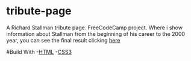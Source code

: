 # tribute-page
A Richard Stallman tribute page. FreeCodeCamp project. Where i show information about Stallman from the beginning of his career to the 2000 year, you can see the final result clicking [here](https://joseramonmendoza.github.io/tribute-page/)

#Build With
-[HTML](https://developer.mozilla.org/es/docs/Web/HTML)
-[CSS3](https://developer.mozilla.org/es/docs/Archive/CSS3)
